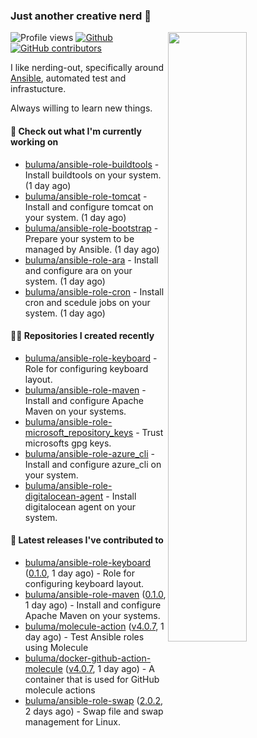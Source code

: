 ### Just another creative nerd 👋


![Profile views](https://gpvc.arturio.dev/buluma) <a href="https://gitstats.me/buluma">
  <img align="right" src="https://github-readme-stats.vercel.app/api?username=buluma&theme=gotham&show_icons=true" width="50%"/>
</a>
[![Github](https://img.shields.io/badge/-buluma-black?style=flat&labelColor=black&logo=github&logoColor=white&include_all_commits=true&count_private=true)](https://gitstats.me/buluma)
[![GitHub contributors](https://img.shields.io/github/contributors/buluma/badges.svg)](https://GitHub.com/buluma/badges/graphs/contributors/)

I like nerding-out, specifically around [Ansible](https://github.com/ansible/ansible), automated test and infrastucture.

Always willing to learn new things.

#### 👷 Check out what I'm currently working on

- [buluma/ansible-role-buildtools](https://github.com/buluma/ansible-role-buildtools) - Install buildtools on your system. (1 day ago)
- [buluma/ansible-role-tomcat](https://github.com/buluma/ansible-role-tomcat) - Install and configure tomcat on your system. (1 day ago)
- [buluma/ansible-role-bootstrap](https://github.com/buluma/ansible-role-bootstrap) - Prepare your system to be managed by Ansible. (1 day ago)
- [buluma/ansible-role-ara](https://github.com/buluma/ansible-role-ara) - Install and configure ara on your system. (1 day ago)
- [buluma/ansible-role-cron](https://github.com/buluma/ansible-role-cron) - Install cron and scedule jobs on your system. (1 day ago)

#### 👨‍💻 Repositories I created recently

- [buluma/ansible-role-keyboard](https://github.com/buluma/ansible-role-keyboard) - Role for configuring keyboard layout.
- [buluma/ansible-role-maven](https://github.com/buluma/ansible-role-maven) - Install and configure Apache Maven on your systems.
- [buluma/ansible-role-microsoft_repository_keys](https://github.com/buluma/ansible-role-microsoft_repository_keys) - Trust microsofts gpg keys.
- [buluma/ansible-role-azure_cli](https://github.com/buluma/ansible-role-azure_cli) - Install and configure azure_cli on your system.
- [buluma/ansible-role-digitalocean-agent](https://github.com/buluma/ansible-role-digitalocean-agent) - Install digitalocean agent on your system.

#### 🚀 Latest releases I've contributed to

- [buluma/ansible-role-keyboard](https://github.com/buluma/ansible-role-keyboard) ([0.1.0](https://github.com/buluma/ansible-role-keyboard/releases/tag/0.1.0), 1 day ago) - Role for configuring keyboard layout.
- [buluma/ansible-role-maven](https://github.com/buluma/ansible-role-maven) ([0.1.0](https://github.com/buluma/ansible-role-maven/releases/tag/0.1.0), 1 day ago) - Install and configure Apache Maven on your systems.
- [buluma/molecule-action](https://github.com/buluma/molecule-action) ([v4.0.7](https://github.com/buluma/molecule-action/releases/tag/v4.0.7), 1 day ago) - Test Ansible roles using Molecule
- [buluma/docker-github-action-molecule](https://github.com/buluma/docker-github-action-molecule) ([v4.0.7](https://github.com/buluma/docker-github-action-molecule/releases/tag/v4.0.7), 1 day ago) - A container that is used for GitHub molecule actions
- [buluma/ansible-role-swap](https://github.com/buluma/ansible-role-swap) ([2.0.2](https://github.com/buluma/ansible-role-swap/releases/tag/2.0.2), 2 days ago) - Swap file and swap management for Linux.


